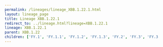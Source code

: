 ```yaml
---
permalink: /lineages/lineage_XBB.1.22.1.html
layout: lineage_page
title: Lineage XBB.1.22.1
redirect_to: ../lineage.html?lineage=XBB.1.22.1
lineage: XBB.1.22.1
parent: XBB.1.22
children: ['FY.1', 'FY.1.1', 'FY.1.2', 'FY.1.3', 'FY.2', 'FY.3', 'FY.3.1', 'FY.4', 'FY.4.1', 'FY.5', 'XBB.1.22.1']
---
```

